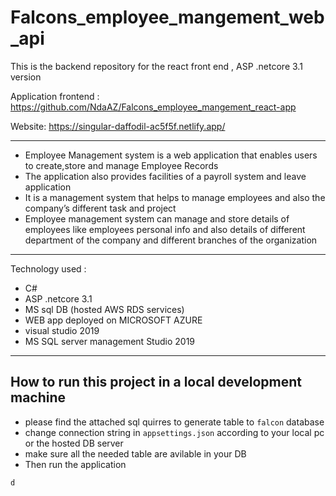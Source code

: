 # Falcons_employee_mangement_web_api
This is the backend repository for the react front end ,   ASP .netcore 3.1 version

Application frontend : https://github.com/NdaAZ/Falcons_employee_mangement_react-app

Website: https://singular-daffodil-ac5f5f.netlify.app/

-------------

- Employee Management system is a web application that enables users to create,store and manage Employee Records
- The application also provides facilities of a payroll system and leave application
- It is a management system that helps to manage employees and also the company’s different task and project
- Employee management system can manage and store details of employees like employees personal info and also details of different department of the company and different branches of the organization




-------------
Technology used :
- C#
- ASP .netcore 3.1
- MS sql DB  (hosted AWS RDS services)
- WEB app deployed on MICROSOFT AZURE
- visual studio 2019 
- MS SQL server management Studio 2019



-------------


## How to run this project in a local development machine
* please find the attached sql quirres to generate table to `falcon` database
* change connection string in `appsettings.json` according to your local pc or the hosted DB server
* make sure all the needed table are avilable in your DB
* Then run the application 


```
d
